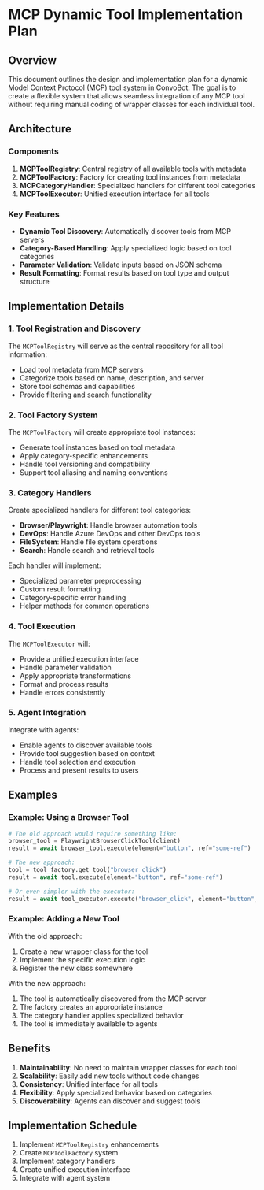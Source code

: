 # MCP Dynamic Tool Implementation Plan

## Overview

This document outlines the design and implementation plan for a dynamic Model Context Protocol (MCP) tool system in ConvoBot. The goal is to create a flexible system that allows seamless integration of any MCP tool without requiring manual coding of wrapper classes for each individual tool.

## Architecture

### Components

1. **MCPToolRegistry**: Central registry of all available tools with metadata
2. **MCPToolFactory**: Factory for creating tool instances from metadata
3. **MCPCategoryHandler**: Specialized handlers for different tool categories
4. **MCPToolExecutor**: Unified execution interface for all tools

### Key Features

- **Dynamic Tool Discovery**: Automatically discover tools from MCP servers
- **Category-Based Handling**: Apply specialized logic based on tool categories
- **Parameter Validation**: Validate inputs based on JSON schema
- **Result Formatting**: Format results based on tool type and output structure

## Implementation Details

### 1. Tool Registration and Discovery

The `MCPToolRegistry` will serve as the central repository for all tool information:

- Load tool metadata from MCP servers
- Categorize tools based on name, description, and server
- Store tool schemas and capabilities
- Provide filtering and search functionality

### 2. Tool Factory System

The `MCPToolFactory` will create appropriate tool instances:

- Generate tool instances based on tool metadata
- Apply category-specific enhancements
- Handle tool versioning and compatibility
- Support tool aliasing and naming conventions

### 3. Category Handlers

Create specialized handlers for different tool categories:

- **Browser/Playwright**: Handle browser automation tools
- **DevOps**: Handle Azure DevOps and other DevOps tools
- **FileSystem**: Handle file system operations
- **Search**: Handle search and retrieval tools

Each handler will implement:
- Specialized parameter preprocessing
- Custom result formatting
- Category-specific error handling
- Helper methods for common operations

### 4. Tool Execution

The `MCPToolExecutor` will:

- Provide a unified execution interface
- Handle parameter validation
- Apply appropriate transformations
- Format and process results
- Handle errors consistently

### 5. Agent Integration

Integrate with agents:

- Enable agents to discover available tools
- Provide tool suggestion based on context
- Handle tool selection and execution
- Process and present results to users

## Examples

### Example: Using a Browser Tool

```python
# The old approach would require something like:
browser_tool = PlaywrightBrowserClickTool(client)
result = await browser_tool.execute(element="button", ref="some-ref")

# The new approach:
tool = tool_factory.get_tool("browser_click")
result = await tool.execute(element="button", ref="some-ref")

# Or even simpler with the executor:
result = await tool_executor.execute("browser_click", element="button", ref="some-ref")
```

### Example: Adding a New Tool

With the old approach:
1. Create a new wrapper class for the tool
2. Implement the specific execution logic
3. Register the new class somewhere

With the new approach:
1. The tool is automatically discovered from the MCP server
2. The factory creates an appropriate instance
3. The category handler applies specialized behavior
4. The tool is immediately available to agents

## Benefits

1. **Maintainability**: No need to maintain wrapper classes for each tool
2. **Scalability**: Easily add new tools without code changes
3. **Consistency**: Unified interface for all tools
4. **Flexibility**: Apply specialized behavior based on categories
5. **Discoverability**: Agents can discover and suggest tools

## Implementation Schedule

1. Implement `MCPToolRegistry` enhancements
2. Create `MCPToolFactory` system
3. Implement category handlers
4. Create unified execution interface
5. Integrate with agent system
